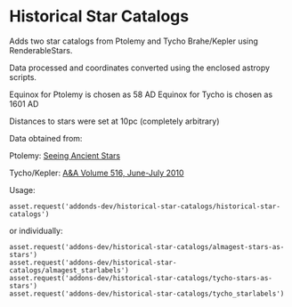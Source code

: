 # Historical Star Catalogs

Adds two star catalogs from Ptolemy and Tycho Brahe/Kepler using RenderableStars.

Data processed and coordinates converted using the enclosed astropy scripts.

Equinox for Ptolemy is chosen as 58 AD
Equinox for Tycho is chosen as 1601 AD

Distances to stars were set at 10pc (completely arbitrary)

Data obtained from:

Ptolemy:
[Seeing Ancient Stars](http://www.etwright.org/astro/almagest.html)

Tycho/Kepler:
[A&A Volume 516, June-July 2010](https://www.aanda.org/articles/aa/abs/2010/08/aa14002-10/aa14002-10.html)

Usage:


```
asset.request('addonds-dev/historical-star-catalogs/historical-star-catalogs')
```

or individually:

```
asset.request('addons-dev/historical-star-catalogs/almagest-stars-as-stars')
asset.request('addons-dev/historical-star-catalogs/almagest_starlabels')
asset.request('addons-dev/historical-star-catalogs/tycho-stars-as-stars')
asset.request('addons-dev/historical-star-catalogs/tycho_starlabels')
```
